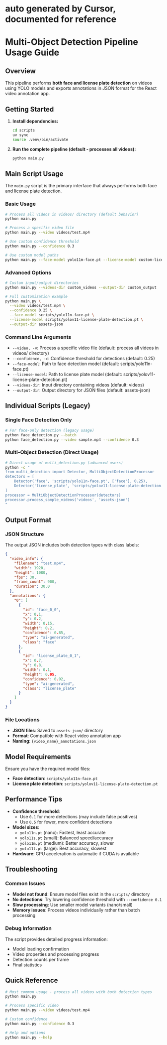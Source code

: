 # auto generated by Cursor, documented for reference

# Multi-Object Detection Pipeline Usage Guide

## Overview

This pipeline performs **both face and license plate detection** on videos using YOLO models and exports annotations in JSON format for the React video annotation app.

## Getting Started

1. **Install dependencies:**
   ```bash
   cd scripts
   uv sync
   source .venv/bin/activate
   ```

2. **Run the complete pipeline (default - processes all videos):**
   ```bash
   python main.py
   ```

## Main Script Usage

The `main.py` script is the primary interface that always performs both face and license plate detection.

### Basic Usage

```bash
# Process all videos in videos/ directory (default behavior)
python main.py

# Process a specific video file
python main.py --video videos/test.mp4

# Use custom confidence threshold
python main.py --confidence 0.3

# Use custom model paths
python main.py --face-model yolo11m-face.pt --license-model custom-license.pt
```

### Advanced Options

```bash
# Custom input/output directories
python main.py --videos-dir custom_videos --output-dir custom_output

# Full customization example
python main.py \
  --video videos/test.mp4 \
  --confidence 0.25 \
  --face-model scripts/yolo11n-face.pt \
  --license-model scripts/yolov11-license-plate-detection.pt \
  --output-dir assets-json
```

### Command Line Arguments

- `--video, -v`: Process a specific video file (default: process all videos in videos/ directory)
- `--confidence, -c`: Confidence threshold for detections (default: 0.25)
- `--face-model`: Path to face detection model (default: scripts/yolo11n-face.pt)
- `--license-model`: Path to license plate model (default: scripts/yolov11-license-plate-detection.pt)
- `--videos-dir`: Input directory containing videos (default: videos)
- `--output-dir`: Output directory for JSON files (default: assets-json)

## Individual Scripts (Legacy)

### Single Face Detection Only
```bash
# For face-only detection (legacy usage)
python face_detection.py --batch
python face_detection.py --video sample.mp4 --confidence 0.3
```

### Multi-Object Detection (Direct Usage)
```bash
# Direct usage of multi_detection.py (advanced users)
python -c "
from multi_detection import Detector, MultiObjectDetectionProcessor
detectors = [
    Detector('face', 'scripts/yolo11n-face.pt', ['face'], 0.25),
    Detector('license_plate', 'scripts/yolov11-license-plate-detection.pt', ['license_plate'], 0.25)
]
processor = MultiObjectDetectionProcessor(detectors)
processor.process_sample_videos('videos', 'assets-json')
"
```

## Output Format

### JSON Structure
The output JSON includes both detection types with class labels:

```json
{
  "video_info": {
    "filename": "test.mp4",
    "width": 1920,
    "height": 1080,
    "fps": 30,
    "frame_count": 900,
    "duration": 30.0
  },
  "annotations": {
    "0": [
      {
        "id": "face_0_0",
        "x": 0.1,
        "y": 0.2,
        "width": 0.15,
        "height": 0.2,
        "confidence": 0.85,
        "type": "ai-generated",
        "class": "face"
      },
      {
        "id": "license_plate_0_1",
        "x": 0.7,
        "y": 0.8,
        "width": 0.1,
        "height": 0.05,
        "confidence": 0.92,
        "type": "ai-generated",
        "class": "license_plate"
      }
    ]
  }
}
```

### File Locations
- **JSON files**: Saved to `assets-json/` directory
- **Format**: Compatible with React video annotation app
- **Naming**: `{video_name}_annotations.json`

## Model Requirements

Ensure you have the required model files:
- **Face detection**: `scripts/yolo11n-face.pt`
- **License plate detection**: `scripts/yolov11-license-plate-detection.pt`

## Performance Tips

- **Confidence threshold**: 
  - Use `0.1` for more detections (may include false positives)
  - Use `0.5` for fewer, more confident detections
- **Model sizes**: 
  - `yolo11n.pt` (nano): Fastest, least accurate
  - `yolo11s.pt` (small): Balanced speed/accuracy
  - `yolo11m.pt` (medium): Better accuracy, slower
  - `yolo11l.pt` (large): Best accuracy, slowest
- **Hardware**: GPU acceleration is automatic if CUDA is available

## Troubleshooting

### Common Issues
- **Model not found**: Ensure model files exist in the `scripts/` directory
- **No detections**: Try lowering confidence threshold with `--confidence 0.1`
- **Slow processing**: Use smaller model variants (nano/small)
- **Memory issues**: Process videos individually rather than batch processing

### Debug Information
The script provides detailed progress information:
- Model loading confirmation
- Video properties and processing progress
- Detection counts per frame
- Final statistics

## Quick Reference

```bash
# Most common usage - process all videos with both detection types
python main.py

# Process specific video
python main.py --video videos/test.mp4

# Custom confidence
python main.py --confidence 0.3

# Help and options
python main.py --help
```